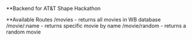 **Backend for AT&T Shape Hackathon

**Available Routes
/movies - returns all movies in WB database
/movie/:name - returns specific movie by name
/movie/random - returns a random movie